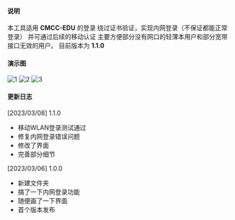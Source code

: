 #### 说明

本工具适用 **CMCC-EDU** 的登录
绕过证书验证，实现内网登录（不保证都能正常登录）
并可通过后续的移动认证
主要方便部分没有网口的轻薄本用户和部分宽带接口无效的用户。
目前版本为 **1.1.0**

#### 演示图

![1](https://user-images.githubusercontent.com/39661663/223734990-5b1d5071-44a9-4bb0-8b13-d0f7b1105b66.png)
![2](https://user-images.githubusercontent.com/39661663/223735033-3b0aed37-c63a-4f9c-924a-c8dd14feb410.png)
![3](https://user-images.githubusercontent.com/39661663/223735045-6704272b-5eeb-45a0-99f0-ee1d28b696f8.png)

#### 更新日志

[2023/03/08] 1.1.0

- 移动WLAN登录测试通过
- 修复内网登录错误问题
- 修改了界面
- 完善部分细节

[2023/03/06] 1.0.0

- 新建文件夹
- 搞了一下内网登录功能
- 随便画了一下界面
- 首个版本发布
